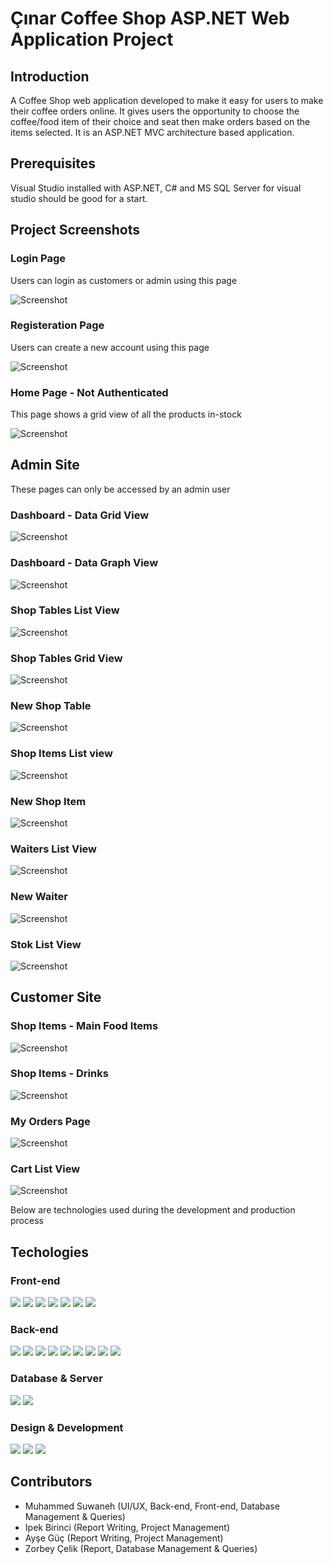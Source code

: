 # Çınar Coffee Shop ASP.NET Web Application Project

## Introduction 

A Coffee Shop web application developed to make it easy for users to make their coffee orders
online. It gives users the opportunity to choose the coffee/food item of their choice and seat then make 
orders based on the items selected. It is an ASP.NET MVC architecture based application. 

## Prerequisites

Visual Studio installed with ASP.NET, C# and MS SQL Server for visual studio should be good for a start.

## Project Screenshots

### Login Page 

Users can login as customers or admin using this page

![Screenshot](Screenshots/LoginPage.png)

### Registeration Page 

Users can create a new account using this page

![Screenshot](Screenshots/NewAccount.png)

### Home Page - Not Authenticated

This page shows a grid view of all the products in-stock 

![Screenshot](Screenshots/ProductViewNotAuthenticated.png)

## Admin Site

These pages can only be accessed by an admin user

### Dashboard - Data Grid View
![Screenshot](Screenshots/DashboardView1.png)

### Dashboard - Data Graph View
![Screenshot](Screenshots/DashboardView2.png)

### Shop Tables List View
![Screenshot](Screenshots/MasalarListView.png)

### Shop Tables Grid View
![Screenshot](Screenshots/MasaGridView.png)

### New Shop Table
![Screenshot](Screenshots/NewMasa.png)

### Shop Items List view
![Screenshot](Screenshots/UrunlerListView.png)

### New Shop Item
![Screenshot](Screenshots/NewUrun.png)

### Waiters List View
![Screenshot](Screenshots/GarsonlarListView.png)

### New Waiter
![Screenshot](Screenshots/NewGarson.png)

### Stok List View
![Screenshot](Screenshots/StokListView.png)

## Customer Site 

### Shop Items - Main Food Items
![Screenshot](Screenshots/ProductView1Authenticated.png)

### Shop Items - Drinks
![Screenshot](Screenshots/ProductView2Authenticated.png)

### My Orders Page
![Screenshot](Screenshots/CustomerOrdersListView.png)

### Cart List View
![Screenshot](Screenshots/CustomerOrderListPage.png)

Below are technologies used during the development and production process

## Techologies 

### Front-end
<div id="badges">
  <img src="https://img.shields.io/badge/-HTML5-green" />
  <img src="https://img.shields.io/badge/-CSS3-red" />
  <img src="https://img.shields.io/badge/-JavaScript-white" />
  <img src="https://img.shields.io/badge/-JQuery-orange" />
  <img src="https://img.shields.io/badge/-Jquery.Bootbox-blue" />
  <img src="https://img.shields.io/badge/-Fontawesome-green" />
  <img src="https://img.shields.io/badge/-Toastr-red" />
</div>

### Back-end 
<div id="badges">
  <img src="https://img.shields.io/badge/-C Sharp-green" />
  <img src="https://img.shields.io/badge/-.Net Framework-red" />
  <img src="https://img.shields.io/badge/-JavaScript-white" />
  <img src="https://img.shields.io/badge/-ASP.NET MVC 5-orange" />
  <img src="https://img.shields.io/badge/-Entity Framework 6-blue" />
  <img src="https://img.shields.io/badge/-Automapper-green" />
  <img src="https://img.shields.io/badge/-Dapper Micro ORM-red" />
  <img src="https://img.shields.io/badge/-WebApi (REST APIs)-green" />
  <img src="https://img.shields.io/badge/-OAuth [Google Authentications & Authorization]-red" />
</div>

### Database & Server
<div id="badges">
  <img src="https://img.shields.io/badge/-Microsoft SQL Server-green" />
  <img src="https://img.shields.io/badge/-Microsoft Azure-red" />
</div>


### Design & Development
<div id="badges">
  <img src="https://img.shields.io/badge/-ADOBE XD [UI&UX]-green" />
  <img src="https://img.shields.io/badge/-Draw.IO [ER&UMLs]-red" />
  <img src="https://img.shields.io/badge/-Visual Studio [Development Environment]-blue" />
</div>

## Contributors

- Muhammed Suwaneh (UI/UX, Back-end, Front-end, Database Management & Queries)
- Ipek Birinci (Report Writing, Project Management)
- Ayşe Güç (Report Writing, Project Management)
- Zorbey Çelik (Report, Database Management & Queries)
